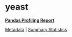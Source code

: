 # yeast

[**Pandas Profiling Report**](https://epistasislab.github.io/penn-ml-benchmarks/profile/yeast.html)

[Metadata](metadata.yaml) | [Summary Statistics](summary_stats.tsv)
